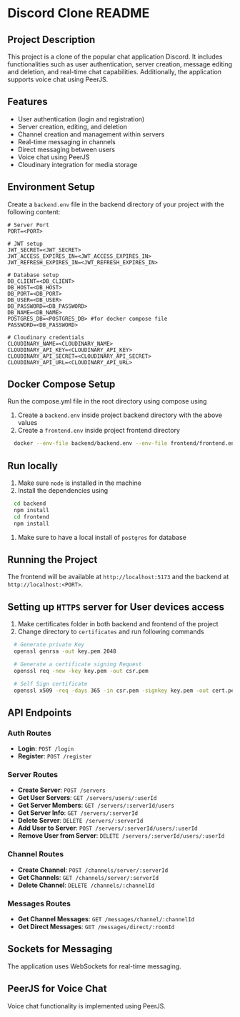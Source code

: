 # Discord Clone README

## Project Description

This project is a clone of the popular chat application Discord. It includes functionalities such as user authentication, server creation, message editing and deletion, and real-time chat capabilities. Additionally, the application supports voice chat using PeerJS.

## Features

- User authentication (login and registration)
- Server creation, editing, and deletion
- Channel creation and management within servers
- Real-time messaging in channels
- Direct messaging between users
- Voice chat using PeerJS
- Cloudinary integration for media storage

## Environment Setup

Create a `backend.env` file in the backend directory of your project with the following content:

```env
# Server Port
PORT=<PORT>

# JWT setup
JWT_SECRET=<JWT_SECRET>
JWT_ACCESS_EXPIRES_IN=<JWT_ACCESS_EXPIRES_IN>
JWT_REFRESH_EXPIRES_IN=<JWT_REFRESH_EXPIRES_IN>

# Database setup
DB_CLIENT=<DB_CLIENT>
DB_HOST=<DB_HOST>
DB_PORT=<DB_PORT>
DB_USER=<DB_USER>
DB_PASSWORD=<DB_PASSWORD>
DB_NAME=<DB_NAME>
POSTGRES_DB=<POSTGRES_DB> #for docker compose file
PASSWORD=<DB_PASSWORD>

# Cloudinary credentials
CLOUDINARY_NAME=<CLOUDINARY_NAME>
CLOUDINARY_API_KEY=<CLOUDINARY_API_KEY>
CLOUDINARY_API_SECRET=<CLOUDINARY_API_SECRET>
CLOUDINARY_API_URL=<CLOUDINARY_API_URL>
```

## Docker Compose Setup

Run the compose.yml file in the root directory using compose using

1. Create a `backend.env` inside project backend directory with the above values
1. Create a `frontend.env` inside project frontend directory

```bash
  docker --env-file backend/backend.env --env-file frontend/frontend.env compose up --build
```

## Run locally

1. Make sure `node` is installed in the machine
1. Install the dependencies using

```bash
  cd backend
  npm install
  cd frontend
  npm install
```

1. Make sure to have a local install of `postgres` for database

## Running the Project

The frontend will be available at `http://localhost:5173` and the backend at `http://localhost:<PORT>`.

## Setting up `HTTPS` server for User devices access

1. Make certificates folder in both backend and frontend of the project
2. Change directory to `certificates` and run following commands

```bash
  # Generate private Key
  openssl genrsa -out key.pem 2048

  # Generate a certificate signing Request
  openssl req -new -key key.pem -out csr.pem

  # Self Sign certificate
  openssl x509 -req -days 365 -in csr.pem -signkey key.pem -out cert.pem
```

## API Endpoints

### Auth Routes

- **Login**: `POST /login`
- **Register**: `POST /register`

### Server Routes

- **Create Server**: `POST /servers`
- **Get User Servers**: `GET /servers/users/:userId`
- **Get Server Members**: `GET /servers/:serverId/users`
- **Get Server Info**: `GET /servers/:serverId`
- **Delete Server**: `DELETE /servers/:serverId`
- **Add User to Server**: `POST /servers/:serverId/users/:userId`
- **Remove User from Server**: `DELETE /servers/:serverId/users/:userId`

### Channel Routes

- **Create Channel**: `POST /channels/server/:serverId`
- **Get Channels**: `GET /channels/server/:serverId`
- **Delete Channel**: `DELETE /channels/:channelId`

### Messages Routes

- **Get Channel Messages**: `GET /messages/channel/:channelId`
- **Get Direct Messages**: `GET /messages/direct/:roomId`

## Sockets for Messaging

The application uses WebSockets for real-time messaging.

## PeerJS for Voice Chat

Voice chat functionality is implemented using PeerJS.
